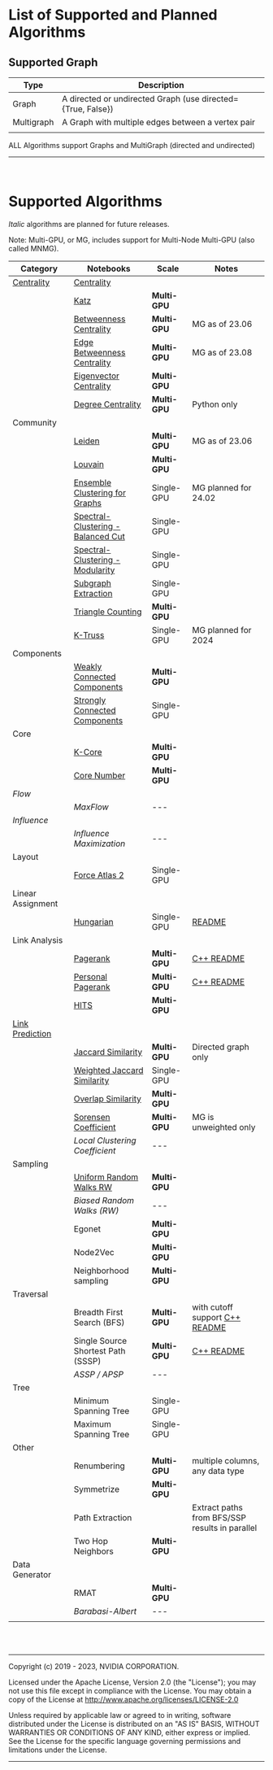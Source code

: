 # List of Supported and Planned Algorithms

## Supported Graph

| Type       | Description                                                 |
| ---------- | ----------------------------------------------------------- |
| Graph      | A directed or undirected Graph (use directed={True, False}) |
| Multigraph | A Graph with multiple edges between a vertex pair           |
|            |                                                             |

ALL Algorithms support Graphs and MultiGraph (directed and undirected)

---

<br>

# Supported Algorithms

_Italic_ algorithms are planned for future releases.

Note: Multi-GPU, or MG, includes support for Multi-Node Multi-GPU (also called MNMG).

| Category          | Notebooks                          | Scale               | Notes                                                           |
| ----------------- | ---------------------------------- | ------------------- | --------------------------------------------------------------- |
| [Centrality](./algorithms/Centrality.html )        | [Centrality](https://github.com/rapidsai/cugraph/blob/main/notebooks/algorithms/centrality/Centrality.ipynb)          |           |        |
|                   | [Katz](https://github.com/rapidsai/cugraph/blob/main/notebooks/algorithms/centrality/Katz.ipynb)                                    | __Multi-GPU__  |                  |
|                   | [Betweenness Centrality](https://github.com/rapidsai/cugraph/blob/main/notebooks/algorithms/centrality/Betweenness.ipynb)           | __Multi-GPU__  | MG as of 23.06   |
|                   | [Edge Betweenness Centrality](https://github.com/rapidsai/cugraph/blob/main/notebooks/algorithms/centrality/Betweenness.ipynb)      | __Multi-GPU__  | MG as of 23.08   |
|                   | [Eigenvector Centrality](https://github.com/rapidsai/cugraph/blob/main/notebooks/algorithms/centrality/Eigenvector.ipynb)           | __Multi-GPU__  |                  |
|                   | [Degree Centrality](https://github.com/rapidsai/cugraph/blob/main/notebooks/algorithms/centrality/Degree.ipynb)                     | __Multi-GPU__  | Python only      |
| Community         |                                    |                     |                                                                 |
|                   | [Leiden](https://github.com/rapidsai/cugraph/blob/main/notebooks/algorithms/community/Louvain.ipynb)                                | __Multi-GPU__  | MG as of 23.06  |
|                   | [Louvain](https://github.com/rapidsai/cugraph/blob/main/notebooks/algorithms/community/Louvain.ipynb)                               | __Multi-GPU__  |                 |
|                   | [Ensemble Clustering for Graphs](https://github.com/rapidsai/cugraph/blob/main/notebooks/algorithms/community/ECG.ipynb)            | Single-GPU     |  MG planned for 24.02 |
|                   | [Spectral-Clustering - Balanced Cut](https://github.com/rapidsai/cugraph/blob/main/notebooks/algorithms/community/Spectral-Clustering.ipynb) | Single-GPU     |      |
|                   | [Spectral-Clustering - Modularity](https://github.com/rapidsai/cugraph/blob/main/notebooks/algorithms/community/Spectral-Clustering.ipynb)   | Single-GPU          |        |
|                   | [Subgraph Extraction](https://github.com/rapidsai/cugraph/blob/main/notebooks/algorithms/community/Subgraph-Extraction.ipyn)                | Single-GPU          |        |
|                   | [Triangle Counting](https://github.com/rapidsai/cugraph/blob/main/notebooks/algorithms/community/Triangle-Counting.ipynb)           | __Multi-GPU__ |           |
|                   | [K-Truss](https://github.com/rapidsai/cugraph/blob/main/notebooks/algorithms/community/ktruss.ipynb)                                | Single-GPU    |  MG planned for 2024  |
| Components        |          |                |          |
|                   | [Weakly Connected Components](https://github.com/rapidsai/cugraph/blob/main/notebooks/algorithms/components/ConnectedComponents.ipynb)        | __Multi-GPU__ |        |
|                   | [Strongly Connected Components](https://github.com/rapidsai/cugraph/blob/main/notebooks/algorithms/components/ConnectedComponents.ipynb)      | Single-GPU    |        |
| Core              |                            |                 |           |
|                   | [K-Core](https://github.com/rapidsai/cugraph/blob/main/notebooks/algorithms/cores/kcore.ipynb)                      | __Multi-GPU__ |                  |
|                   | [Core Number](https://github.com/rapidsai/cugraph/blob/main/notebooks/algorithms/cores/core-number.ipynb)           | __Multi-GPU__ |                   |
| _Flow_            |                                    |                     |                                                                 |
|                   | _MaxFlow_                          | ---                 |                                                                 |
| _Influence_       |                                    |                     |                                                                 |
|                   | _Influence Maximization_           | ---                 |                                                                 |
| Layout            |                                    |                     |                                                                 |
|                   | [Force Atlas 2](https://github.com/rapidsai/cugraph/blob/main/notebooks/algorithms/layout/Force-Atlas2.ipynb)              | Single-GPU          |        |
| Linear Assignment |                                    |                     |                                                                 |
|                   | [Hungarian]()                      | Single-GPU          | [README](./algorithms/cpp_algorithms/linear_cpp.html)         |
| Link Analysis     |                                    |                     |                                                                 |
|                   | [Pagerank](https://github.com/rapidsai/cugraph/blob/main/notebooks/algorithms/link_analysis/Pagerank.ipynb)                | __Multi-GPU__ | [C++ README](./algorithms/cpp_algorithms/centrality_cpp.html#Pagerank)                |
|                   | [Personal Pagerank]()                  | __Multi-GPU__ | [C++ README](./algorithms/cpp_algorithms/centrality_cpp.html#Personalized-Pagerank)   |
|                   | [HITS](https://github.com/rapidsai/cugraph/blob/main/notebooks/algorithms/link_analysis/HITS.ipynb)        | __Multi-GPU__ |                |
| [Link Prediction](algorithms/Similarity.html)   |                                    |                     |                                                                 |
|                   | [Jaccard Similarity](https://github.com/rapidsai/cugraph/blob/main/notebooks/algorithms/link_prediction/Jaccard-Similarity.ipynb)                 | __Multi-GPU__      | Directed graph only                         |
|                   | [Weighted Jaccard Similarity](https://github.com/rapidsai/cugraph/blob/main/notebooks/algorithms/link_prediction/Jaccard-Similarity.ipynb)        | Single-GPU          |                                                                 |
|                   | [Overlap Similarity](https://github.com/rapidsai/cugraph/blob/main/notebooks/algorithms/link_prediction/Overlap-Similarity.ipynb)                 | **Multi-GPU** |                                                   |
|                   | [Sorensen Coefficient](https://github.com/rapidsai/cugraph/blob/main/notebooks/algorithms/link_prediction/Sorensen_coefficient.ipynb) | __Multi-GPU__ |   MG is unweighted only      |
|                   | _Local Clustering Coefficient_   | ---                 |                                                                 |
| Sampling          |                                    |                     |                                                                 |
|                   | [Uniform Random Walks RW](https://github.com/rapidsai/cugraph/blob/main/notebooks/algorithms/sampling/RandomWalk.ipynb)          | __Multi-GPU__ |                                                                 |
|                   | *Biased Random Walks (RW)*       | ---                 |                                                                 |
|                   | Egonet                             | __Multi-GPU__ |                                                                 |
|                   | Node2Vec                           | __Multi-GPU__       |                                             |
|                   | Neighborhood sampling      | __Multi-GPU__ |                                                                 |
| Traversal         |                                    |                     |                                                                 |
|                   | Breadth First Search (BFS)         | __Multi-GPU__ | with cutoff support [C++ README](./algorithms/cpp_algorithms/traversal_cpp.html#BFS) |
|                   | Single Source Shortest Path (SSSP) | __Multi-GPU__ | [C++ README](./algorithms/cpp_algorithms/traversal_cpp.html#SSSP)                     |
|                   | _ASSP / APSP_                    | ---                 |                                                                 |
| Tree              |                                    |                     |                                                                 |
|                   | Minimum Spanning Tree              | Single-GPU          |                                                                 |
|                   | Maximum Spanning Tree              | Single-GPU          |                                                                 |
| Other             |                                    |                     |                                                                 |
|                   | Renumbering                        | __Multi-GPU__ | multiple columns, any data type                                 |
|                   | Symmetrize                         | __Multi-GPU__ |                                                                 |
|                   | Path Extraction                    |                     | Extract paths from BFS/SSP results in parallel                  |
|                   | Two Hop Neighbors                  | __Multi-GPU__ |                                                                 |
| Data Generator    |                                    |                     |                                                                 |
|                   | RMAT                               | __Multi-GPU__ |                                                                 |
|                   | _Barabasi-Albert_                | ---                 |                                                                 |
|                   |                                    |                     |                                                                 |

</br></br>

___
Copyright (c) 2019 - 2023, NVIDIA CORPORATION.

Licensed under the Apache License, Version 2.0 (the "License");  you may not use this file except in compliance with the License. You may obtain a copy of the License at http://www.apache.org/licenses/LICENSE-2.0

Unless required by applicable law or agreed to in writing, software distributed under the License is distributed on an "AS IS" BASIS, WITHOUT WARRANTIES OR CONDITIONS OF ANY KIND, either express or implied. See the License for the specific language governing permissions and limitations under the License.
___
